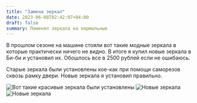 ```yaml
---
title: "Замена зеркал"
date: 2023-06-08T02:42:07+04:00
draft: false
summary: Поменял зеркала на нормальные
---
```



В прошлом сезоне на машине стояли вот такие модные зеркала в которые практически ничего не видно. В итоге я купил новые зеркала в Би-би и установил их. Обошлось все в 2500 рублей если не ошибаюсь.

Старые зеркала были установлены кое-как при помощи саморезов сквозь рамку двери. Новые зеркала я установил правильно.

![Вот такие красивые зеркала были установлены](/uploads/side_mirrors_1.jpg)
![Новые зеркала](/uploads/side_mirrors_2.jpg)
![Новые зеркала](/uploads/side_mirrors_3.jpg)

